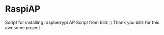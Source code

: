 # RaspiAP
Script for installing raspberrypi AP
Script from billz :)
Thank you billz for this awesome project
